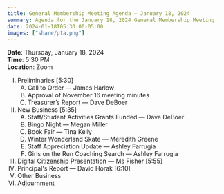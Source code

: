 ```yaml
---
title: General Membership Meeting Agenda — January 18, 2024
summary: Agenda for the January 18, 2024 General Membership Meeting.
date: 2024-01-18T05:30:00-05:00
images: ["share/pta.png"]
---
```


<style type="text/css">
    ol { list-style-type: upper-roman; }
    ol ol { list-style-type: upper-alpha; }
    ol ol ol { list-style-type: decimal; }
    ol ol ol ol { list-style-type: lower-alpha; }
    ul { list-style-type: disc; }
</style>

**Date**: Thursday, January 18, 2024  
**Time**: 5:30 PM  
**Location**: Zoom

1. Preliminaries [5:30]
    1. Call to Order — James Harlow
    1. Approval of November 16 meeting minutes
    1. Treasurer’s Report — Dave DeBoer
1. New Business [5:35]
    1. Staff/Student Activities Grants Funded — Dave DeBoer
    1. Bingo Night — Megan Miller
    1. Book Fair — Tina Kelly
    1. Winter Wonderland Skate — Meredith Greene
    1. Staff Appreciation Update — Ashley Farrugia
    1. Girls on the Run Coaching Search — Ashley Farrugia
1. Digital Citizenship Presentation — Ms Fisher [5:55]
1. Principal's Report — David Horak [6:10]
1. Other Business
1. Adjournment